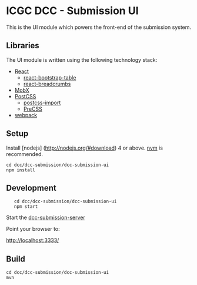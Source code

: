 # ICGC DCC - Submission UI

This is the UI module which powers the front-end of the submission system.

## Libraries

The UI module is written using the following technology stack:

- [React](https://facebook.github.io/react/)
  - [react-bootstrap-table](https://www.npmjs.com/package/react-bootstrap-table)
  - [react-breadcrumbs](https://www.npmjs.com/package/react-breadcrumbs)
- [MobX](https://github.com/mobxjs/mobx)
- [PostCSS](https://github.com/postcss/postcss)
  - [postcss-import](https://github.com/postcss/postcss-import)
  - [PreCSS](https://github.com/jonathantneal/precss)
- [webpack](https://webpack.github.io/)

## Setup

Install [nodejs] (http://nodejs.org/#download) 4 or above. [nvm](https://github.com/creationix/nvm) is recommended.  

```shell
cd dcc/dcc-submission/dcc-submission-ui
npm install
```

## Development

```
   cd dcc/dcc-submission/dcc-submission-ui
   npm start
```

Start the [dcc-submission-server](../dcc-submission-server/README.md)

Point your browser to:

[http://localhost:3333/](http://localhost:3333/)


## Build

```shell
cd dcc/dcc-submission/dcc-submission-ui
mvn
```
